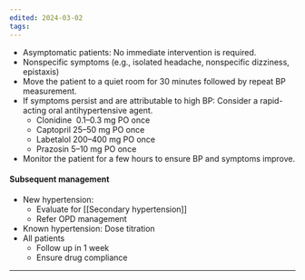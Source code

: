 ```yaml
---
edited: 2024-03-02
tags:
---
```

- Asymptomatic patients: No immediate intervention is required.  
- Nonspecific symptoms (e.g., isolated headache, nonspecific dizziness, epistaxis)
- Move the patient to a quiet room for 30 minutes followed by repeat BP measurement. 
- If symptoms persist and are attributable to high BP: Consider a rapid-acting oral antihypertensive agent. 
	- Clonidine  0.1–0.3 mg PO once
	- Captopril 25–50 mg PO once
	- Labetalol 200–400 mg PO once
	- Prazosin 5–10 mg PO once
- Monitor the patient for a few hours to ensure BP and symptoms improve.
#### Subsequent management
- New hypertension: 
	- Evaluate for [[Secondary hypertension]]
	- Refer OPD management
- Known hypertension: Dose titration
- All patients
	- Follow up in 1 week
	- Ensure drug compliance 
---

